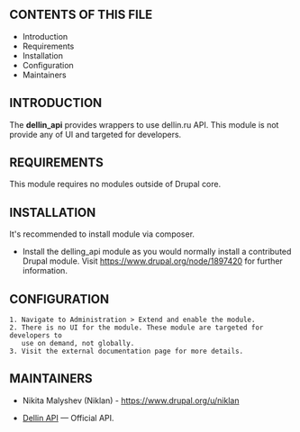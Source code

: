CONTENTS OF THIS FILE
---------------------

 * Introduction
 * Requirements
 * Installation
 * Configuration
 * Maintainers


INTRODUCTION
------------

The **dellin_api** provides wrappers to use dellin.ru API. This module is not provide any of UI and targeted for developers.


REQUIREMENTS
------------

This module requires no modules outside of Drupal core.

INSTALLATION
------------

It's recommended to install module via composer.

 * Install the delling_api module as you would normally install a contributed
   Drupal module. Visit https://www.drupal.org/node/1897420 for further
   information.


CONFIGURATION
-------------

    1. Navigate to Administration > Extend and enable the module.
    2. There is no UI for the module. These module are targeted for developers to
       use on demand, not globally.
    3. Visit the external documentation page for more details.


MAINTAINERS
-----------

 * Nikita Malyshev (Niklan) - https://www.drupal.org/u/niklan

- [Dellin API](https://dev.dellin.ru/api/) — Official API.
